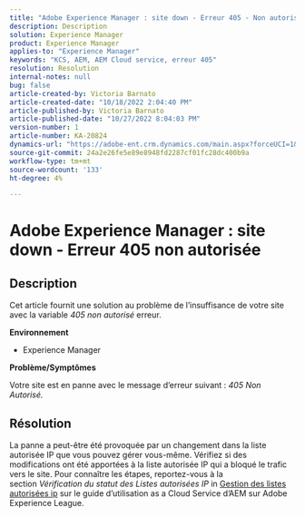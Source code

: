 ```yaml
---
title: "Adobe Experience Manager : site down - Erreur 405 - Non autorisé"
description: Description
solution: Experience Manager
product: Experience Manager
applies-to: "Experience Manager"
keywords: "KCS, AEM, AEM Cloud service, erreur 405"
resolution: Resolution
internal-notes: null
bug: false
article-created-by: Victoria Barnato
article-created-date: "10/18/2022 2:04:40 PM"
article-published-by: Victoria Barnato
article-published-date: "10/27/2022 8:04:03 PM"
version-number: 1
article-number: KA-20824
dynamics-url: "https://adobe-ent.crm.dynamics.com/main.aspx?forceUCI=1&pagetype=entityrecord&etn=knowledgearticle&id=998fc2cc-ed4e-ed11-bba2-000d3a34e6e5"
source-git-commit: 24a2e26fe5e89e8948fd2287cf01fc28dc400b9a
workflow-type: tm+mt
source-wordcount: '133'
ht-degree: 4%

---
```


# Adobe Experience Manager : site down - Erreur 405 non autorisée

## Description


Cet article fournit une solution au problème de l’insuffisance de votre site avec la variable *405 non autorisé* erreur.

<b>Environnement</b>

- Experience Manager


<b>Problème/Symptômes</b>

Votre site est en panne avec le message d’erreur suivant : *405 Non Autorisé.*


## Résolution


La panne a peut-être été provoquée par un changement dans la liste autorisée IP que vous pouvez gérer vous-même. Vérifiez si des modifications ont été apportées à la liste autorisée IP qui a bloqué le trafic vers le site. Pour connaître les étapes, reportez-vous à la section *Vérification du statut des Listes autorisées IP* in [Gestion des listes autorisées ip](https://experienceleague.adobe.com/docs/experience-manager-cloud-service/content/implementing/using-cloud-manager/ip-allow-lists/managing-ip-allow-lists.html?lang=en) sur le guide d’utilisation as a Cloud Service d’AEM sur Adobe Experience League.

